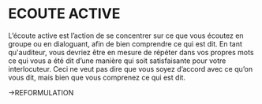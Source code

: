 # ECOUTE ACTIVE

L’écoute active est l’action de se concentrer sur ce que vous écoutez en groupe ou en dialoguant, afin de bien comprendre ce qui est dit. En tant qu'auditeur, vous devriez être en mesure de répéter dans vos propres mots ce qui vous a été dit d’une manière qui soit satisfaisante pour votre interlocuteur. Ceci ne veut pas dire que vous soyez d’accord avec ce qu’on vous dit, mais bien que vous comprenez ce qui est dit.

->REFORMULATION
